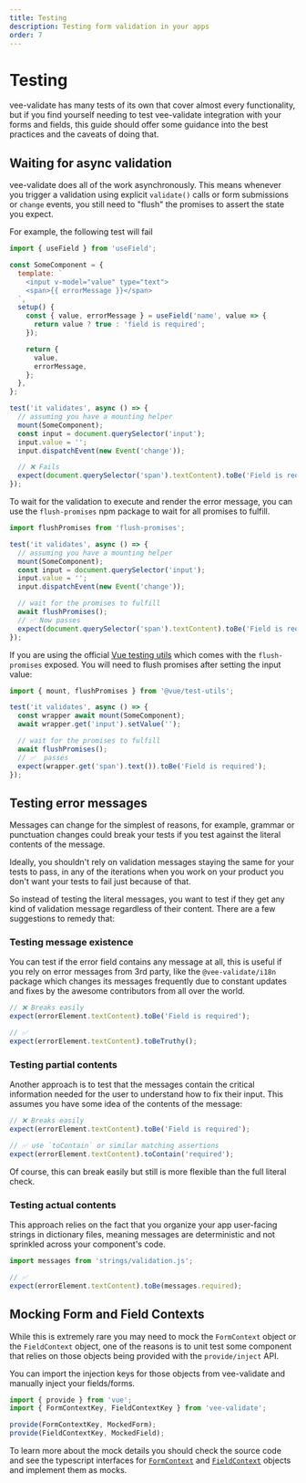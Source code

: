 ```yaml
---
title: Testing
description: Testing form validation in your apps
order: 7
---
```


# Testing

vee-validate has many tests of its own that cover almost every functionality, but if you find yourself needing to test vee-validate integration with your forms and fields, this guide should offer some guidance into the best practices and the caveats of doing that.

## Waiting for async validation

vee-validate does all of the work asynchronously. This means whenever you trigger a validation using explicit `validate()` calls or form submissions or `change` events, you still need to "flush" the promises to assert the state you expect.

For example, the following test will fail

```js
import { useField } from 'useField';

const SomeComponent = {
  template: `
    <input v-model="value" type="text">
    <span>{{ errorMessage }}</span>
  `,
  setup() {
    const { value, errorMessage } = useField('name', value => {
      return value ? true : 'field is required';
    });

    return {
      value,
      errorMessage,
    };
  },
};

test('it validates', async () => {
  // assuming you have a mounting helper
  mount(SomeComponent);
  const input = document.querySelector('input');
  input.value = '';
  input.dispatchEvent(new Event('change'));

  // ❌ Fails
  expect(document.querySelector('span').textContent).toBe('Field is required');
});
```

To wait for the validation to execute and render the error message, you can use the `flush-promises` npm package to wait for all promises to fulfill.

```js
import flushPromises from 'flush-promises';

test('it validates', async () => {
  // assuming you have a mounting helper
  mount(SomeComponent);
  const input = document.querySelector('input');
  input.value = '';
  input.dispatchEvent(new Event('change'));

  // wait for the promises to fulfill
  await flushPromises();
  // ✅ Now passes
  expect(document.querySelector('span').textContent).toBe('Field is required');
});
```

If you are using the official [Vue testing utils](https://next.vue-test-utils.vuejs.org/) which comes with the `flush-promises` exposed. You will need to flush promises after setting the input value:

```js
import { mount, flushPromises } from '@vue/test-utils';

test('it validates', async () => {
  const wrapper await mount(SomeComponent);
  await wrapper.get('input').setValue('');

  // wait for the promises to fulfill
  await flushPromises();
  // ✅  passes
  expect(wrapper.get('span').text()).toBe('Field is required');
});
```

## Testing error messages

Messages can change for the simplest of reasons, for example, grammar or punctuation changes could break your tests if you test against the literal contents of the message.

Ideally, you shouldn't rely on validation messages staying the same for your tests to pass, in any of the iterations when you work on your product you don't want your tests to fail just because of that.

So instead of testing the literal messages, you want to test if they get any kind of validation message regardless of their content. There are a few suggestions to remedy that:

### Testing message existence

You can test if the error field contains any message at all, this is useful if you rely on error messages from 3rd party, like the `@vee-validate/i18n` package which changes its messages frequently due to constant updates and fixes by the awesome contributors from all over the world.

```js
// ❌ Breaks easily
expect(errorElement.textContent).toBe('Field is required');

// ✅
expect(errorElement.textContent).toBeTruthy();
```

### Testing partial contents

Another approach is to test that the messages contain the critical information needed for the user to understand how to fix their input. This assumes you have some idea of the contents of the message:

```js
// ❌ Breaks easily
expect(errorElement.textContent).toBe('Field is required');

// ✅ use `toContain` or similar matching assertions
expect(errorElement.textContent).toContain('required');
```

Of course, this can break easily but still is more flexible than the full literal check.

### Testing actual contents

This approach relies on the fact that you organize your app user-facing strings in dictionary files, meaning messages are deterministic and not sprinkled across your component's code.

```js
import messages from 'strings/validation.js';

// ✅
expect(errorElement.textContent).toBe(messages.required);
```

## Mocking Form and Field Contexts

While this is extremely rare you may need to mock the `FormContext` object or the `FieldContext` object, one of the reasons is to unit test some component that relies on those objects being provided with the `provide/inject` API.

You can import the injection keys for those objects from vee-validate and manually inject your fields/forms.

```js
import { provide } from 'vue';
import { FormContextKey, FieldContextKey } from 'vee-validate';

provide(FormContextKey, MockedForm);
provide(FieldContextKey, MockedField);
```

To learn more about the mock details you should check the source code and see the typescript interfaces for [`FormContext`](https://github.com/logaretm/vee-validate/blob/main/packages/vee-validate/src/types.ts#L145) and [`FieldContext`](https://github.com/logaretm/vee-validate/blob/main/packages/vee-validate/src/types.ts#L66) objects and implement them as mocks.
